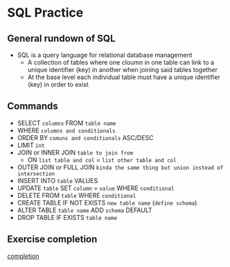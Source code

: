 # SQL Practice

## General rundown of SQL

* SQL is a query language for relational database management
  * A collection of tables where one cloumn in one table can link to a unique identifier (key) in another when joining said tables together
  * At the base level each individual table must have a unique identifier (key) in order to exist

## Commands

* SELECT `columns` FROM `table name`
* WHERE `columns and conditionals`
* ORDER BY `comuns and conditionals` ASC/DESC
* LIMIT `int`
* JOIN or INNER JOIN `table to join from`
  * ON `list table and col` = `list other table and col`
* OUTER JOIN or FULL JOIN `kinda the same thing but union instead of intersection`
* INSERT INTO `table` VALUES
* UPDATE `table` SET `column` = `value` WHERE `conditional`
* DELETE FROM `table` WHERE `conditional`
* CREATE TABLE IF NOT EXISTS `new table name` (`define schema`)
* ALTER TABLE `table name` ADD `schema` DEFAULT
* DROP TABLE IF EXISTS `table name`

## Exercise completion

[completion](../img/SQLBasic.png)
